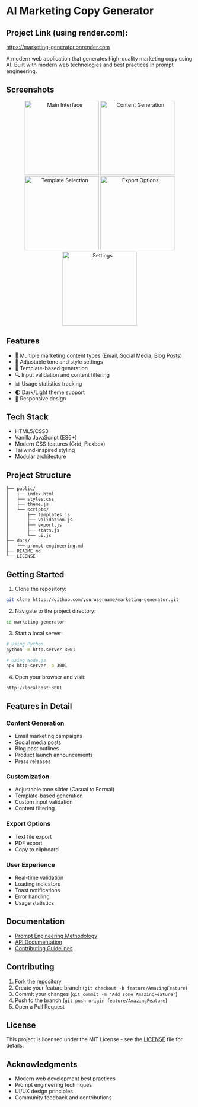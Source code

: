# AI Marketing Copy Generator
## Project Link (using render.com):
https://marketing-generator.onrender.com

A modern web application that generates high-quality marketing copy using AI. Built with modern web technologies and best practices in prompt engineering.

## Screenshots

<div align="center">
  <img src="https://i.ibb.co/TxnCWmsb/20250528-localhost-iphone11proxxs.png" alt="Main Interface" width="200"/>
  <img src="https://i.ibb.co/ytSWjb6/20250528-localhost-iphone11proxxs-1.png" alt="Content Generation" width="200"/>
  <img src="https://i.ibb.co/cXvXZQp2/20250528-localhost-iphone11proxxs-2.png" alt="Template Selection" width="200"/>
  <img src="https://i.ibb.co/x85Dw1jd/20250528-localhost-iphone11proxxs-3.png" alt="Export Options" width="200"/>
  <img src="https://i.ibb.co/rRL0cQKf/20250528-localhost-iphone11proxxs-4.png" alt="Settings" width="200"/>
</div>

## Features

- 🎯 Multiple marketing content types (Email, Social Media, Blog Posts)
- 🎨 Adjustable tone and style settings
- 📝 Template-based generation
- 🔍 Input validation and content filtering
- 📊 Usage statistics tracking
- 🌓 Dark/Light theme support
- 📱 Responsive design

## Tech Stack

- HTML5/CSS3
- Vanilla JavaScript (ES6+)
- Modern CSS features (Grid, Flexbox)
- Tailwind-inspired styling
- Modular architecture

## Project Structure

```
├── public/
│   ├── index.html
│   ├── styles.css
│   ├── theme.js
│   └── scripts/
│       ├── templates.js
│       ├── validation.js
│       ├── export.js
│       ├── stats.js
│       └── ui.js
├── docs/
│   └── prompt-engineering.md
├── README.md
└── LICENSE
```

## Getting Started

1. Clone the repository:
```bash
git clone https://github.com/yourusername/marketing-generator.git
```

2. Navigate to the project directory:
```bash
cd marketing-generator
```

3. Start a local server:
```bash
# Using Python
python -m http.server 3001

# Using Node.js
npx http-server -p 3001
```

4. Open your browser and visit:
```
http://localhost:3001
```

## Features in Detail

### Content Generation
- Email marketing campaigns
- Social media posts
- Blog post outlines
- Product launch announcements
- Press releases

### Customization
- Adjustable tone slider (Casual to Formal)
- Template-based generation
- Custom input validation
- Content filtering

### Export Options
- Text file export
- PDF export
- Copy to clipboard

### User Experience
- Real-time validation
- Loading indicators
- Toast notifications
- Error handling
- Usage statistics

## Documentation

- [Prompt Engineering Methodology](docs/prompt-engineering.md)
- [API Documentation](docs/api.md)
- [Contributing Guidelines](CONTRIBUTING.md)

## Contributing

1. Fork the repository
2. Create your feature branch (`git checkout -b feature/AmazingFeature`)
3. Commit your changes (`git commit -m 'Add some AmazingFeature'`)
4. Push to the branch (`git push origin feature/AmazingFeature`)
5. Open a Pull Request

## License

This project is licensed under the MIT License - see the [LICENSE](LICENSE) file for details.

## Acknowledgments

- Modern web development best practices
- Prompt engineering techniques
- UI/UX design principles
- Community feedback and contributions 
